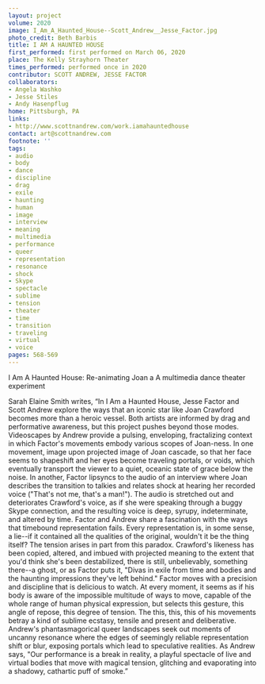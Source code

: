 ```yaml
---
layout: project
volume: 2020
image: I_Am_A_Haunted_House--Scott_Andrew__Jesse_Factor.jpg
photo_credit: Beth Barbis
title: I AM A HAUNTED HOUSE
first_performed: first performed on March 06, 2020
place: The Kelly Strayhorn Theater
times_performed: performed once in 2020
contributor: SCOTT ANDREW, JESSE FACTOR
collaborators:
- Angela Washko
- Jesse Stiles
- Andy Hasenpflug
home: Pittsburgh, PA
links:
- http://www.scottnandrew.com/work.iamahauntedhouse
contact: art@scottnandrew.com
footnote: ''
tags:
- audio
- body
- dance
- discipline
- drag
- exile
- haunting
- human
- image
- interview
- meaning
- multimedia
- performance
- queer
- representation
- resonance
- shock
- Skype
- spectacle
- sublime
- tension
- theater
- time
- transition
- traveling
- virtual
- voice
pages: 568-569
---
```



I  Am A Haunted House: Re-animating Joan a 
A multimedia dance theater experiment  

Sarah Elaine Smith writes, “In I Am a Haunted House, Jesse Factor and Scott Andrew explore the ways that an iconic star like Joan Crawford becomes more than a heroic vessel. Both artists are informed by drag and performative awareness, but this project pushes beyond those modes. Videoscapes by Andrew provide a pulsing, enveloping, fractalizing context in which Factor's movements embody various scopes of Joan-ness. 
	In one movement, image upon projected image of Joan cascade, so that her face seems to shapeshift and her eyes become traveling portals, or voids, which eventually transport the viewer to a quiet, oceanic state of grace below the noise. In another, Factor lipsyncs to the audio of an interview where Joan describes the transition to talkies and relates shock at hearing her recorded voice ("That's not me, that's a man!"). The audio is stretched out and deteriorates Crawford's voice, as if she were speaking through a buggy Skype connection, and the resulting voice is deep, syrupy, indeterminate, and altered by time.
	Factor and Andrew share a fascination with the ways that timebound representation fails. Every representation is, in some sense, a lie--if it contained all the qualities of the original, wouldn't it be the thing itself? The tension arises in part from this paradox. Crawford's likeness has been copied, altered, and imbued with projected meaning to the extent that you'd think she's been destabilized, there is still, unbelievably, something there--a ghost, or as Factor puts it, "Divas in exile from time and bodies and the haunting impressions they've left behind."
	Factor moves with a precision and discipline that is delicious to watch. At every moment, it seems as if his body is aware of the impossible multitude of ways to move, capable of the whole range of human physical expression, but selects this gesture, this angle of repose, this degree of tension. The this, this, this of his movements betray a kind of sublime ecstasy, tensile and present and deliberative.
	Andrew's phantasmagorical queer landscapes seek out moments of uncanny resonance where the edges of seemingly reliable representation shift or blur, exposing portals which lead to speculative realities. As Andrew says, "Our performance is a break in reality, a playful spectacle of live and virtual bodies that move with magical tension, glitching and evaporating into a shadowy, cathartic puff of smoke.”
